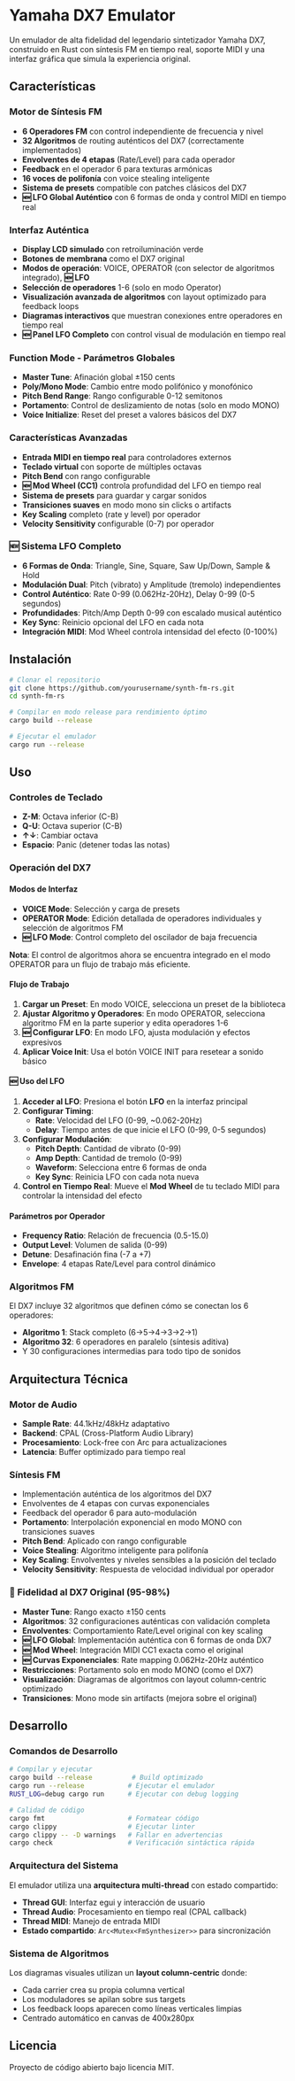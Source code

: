 # Yamaha DX7 Emulator

Un emulador de alta fidelidad del legendario sintetizador Yamaha DX7, construido en Rust con síntesis FM en tiempo real, soporte MIDI y una interfaz gráfica que simula la experiencia original.

## Características

### Motor de Síntesis FM
- **6 Operadores FM** con control independiente de frecuencia y nivel
- **32 Algoritmos** de routing auténticos del DX7 (correctamente implementados)
- **Envolventes de 4 etapas** (Rate/Level) para cada operador
- **Feedback** en el operador 6 para texturas armónicas
- **16 voces de polifonía** con voice stealing inteligente
- **Sistema de presets** compatible con patches clásicos del DX7
- **🆕 LFO Global Auténtico** con 6 formas de onda y control MIDI en tiempo real

### Interfaz Auténtica
- **Display LCD simulado** con retroiluminación verde
- **Botones de membrana** como el DX7 original
- **Modos de operación**: VOICE, OPERATOR (con selector de algoritmos integrado), **🆕 LFO**
- **Selección de operadores** 1-6 (solo en modo Operator)
- **Visualización avanzada de algoritmos** con layout optimizado para feedback loops
- **Diagramas interactivos** que muestran conexiones entre operadores en tiempo real
- **🆕 Panel LFO Completo** con control visual de modulación en tiempo real

### Function Mode - Parámetros Globales
- **Master Tune**: Afinación global ±150 cents
- **Poly/Mono Mode**: Cambio entre modo polifónico y monofónico
- **Pitch Bend Range**: Rango configurable 0-12 semitonos
- **Portamento**: Control de deslizamiento de notas (solo en modo MONO)
- **Voice Initialize**: Reset del preset a valores básicos del DX7

### Características Avanzadas
- **Entrada MIDI en tiempo real** para controladores externos
- **Teclado virtual** con soporte de múltiples octavas
- **Pitch Bend** con rango configurable
- **🆕 Mod Wheel (CC1)** controla profundidad del LFO en tiempo real
- **Sistema de presets** para guardar y cargar sonidos
- **Transiciones suaves** en modo mono sin clicks o artifacts
- **Key Scaling** completo (rate y level) por operador
- **Velocity Sensitivity** configurable (0-7) por operador

### 🆕 Sistema LFO Completo
- **6 Formas de Onda**: Triangle, Sine, Square, Saw Up/Down, Sample & Hold
- **Modulación Dual**: Pitch (vibrato) y Amplitude (tremolo) independientes  
- **Control Auténtico**: Rate 0-99 (0.062Hz-20Hz), Delay 0-99 (0-5 segundos)
- **Profundidades**: Pitch/Amp Depth 0-99 con escalado musical auténtico
- **Key Sync**: Reinicio opcional del LFO en cada nota
- **Integración MIDI**: Mod Wheel controla intensidad del efecto (0-100%)

## Instalación

```bash
# Clonar el repositorio
git clone https://github.com/yourusername/synth-fm-rs.git
cd synth-fm-rs

# Compilar en modo release para rendimiento óptimo
cargo build --release

# Ejecutar el emulador
cargo run --release
```

## Uso

### Controles de Teclado
- **Z-M**: Octava inferior (C-B)
- **Q-U**: Octava superior (C-B)
- **↑↓**: Cambiar octava
- **Espacio**: Panic (detener todas las notas)

### Operación del DX7

#### Modos de Interfaz
- **VOICE Mode**: Selección y carga de presets
- **OPERATOR Mode**: Edición detallada de operadores individuales y selección de algoritmos FM
- **🆕 LFO Mode**: Control completo del oscilador de baja frecuencia

**Nota**: El control de algoritmos ahora se encuentra integrado en el modo OPERATOR para un flujo de trabajo más eficiente.

#### Flujo de Trabajo
1. **Cargar un Preset**: En modo VOICE, selecciona un preset de la biblioteca
2. **Ajustar Algoritmo y Operadores**: En modo OPERATOR, selecciona algoritmo FM en la parte superior y edita operadores 1-6
3. **🆕 Configurar LFO**: En modo LFO, ajusta modulación y efectos expresivos
4. **Aplicar Voice Init**: Usa el botón VOICE INIT para resetear a sonido básico

#### 🆕 Uso del LFO
1. **Acceder al LFO**: Presiona el botón **LFO** en la interfaz principal
2. **Configurar Timing**:
   - **Rate**: Velocidad del LFO (0-99, ~0.062-20Hz)
   - **Delay**: Tiempo antes de que inicie el LFO (0-99, 0-5 segundos)
3. **Configurar Modulación**:
   - **Pitch Depth**: Cantidad de vibrato (0-99)
   - **Amp Depth**: Cantidad de tremolo (0-99)
   - **Waveform**: Selecciona entre 6 formas de onda
   - **Key Sync**: Reinicia LFO con cada nota nueva
4. **Control en Tiempo Real**: Mueve el **Mod Wheel** de tu teclado MIDI para controlar la intensidad del efecto

#### Parámetros por Operador
- **Frequency Ratio**: Relación de frecuencia (0.5-15.0)
- **Output Level**: Volumen de salida (0-99)
- **Detune**: Desafinación fina (-7 a +7)
- **Envelope**: 4 etapas Rate/Level para control dinámico

### Algoritmos FM
El DX7 incluye 32 algoritmos que definen cómo se conectan los 6 operadores:
- **Algoritmo 1**: Stack completo (6→5→4→3→2→1)
- **Algoritmo 32**: 6 operadores en paralelo (síntesis aditiva)
- Y 30 configuraciones intermedias para todo tipo de sonidos

## Arquitectura Técnica

### Motor de Audio
- **Sample Rate**: 44.1kHz/48kHz adaptativo
- **Backend**: CPAL (Cross-Platform Audio Library)
- **Procesamiento**: Lock-free con Arc<Mutex> para actualizaciones
- **Latencia**: Buffer optimizado para tiempo real

### Síntesis FM
- Implementación auténtica de los algoritmos del DX7
- Envolventes de 4 etapas con curvas exponenciales
- Feedback del operador 6 para auto-modulación
- **Portamento**: Interpolación exponencial en modo MONO con transiciones suaves
- **Pitch Bend**: Aplicado con rango configurable
- **Voice Stealing**: Algoritmo inteligente para polifonía
- **Key Scaling**: Envolventes y niveles sensibles a la posición del teclado
- **Velocity Sensitivity**: Respuesta de velocidad individual por operador

### 🎯 Fidelidad al DX7 Original (95-98%)
- **Master Tune**: Rango exacto ±150 cents
- **Algoritmos**: 32 configuraciones auténticas con validación completa
- **Envolventes**: Comportamiento Rate/Level original con key scaling
- **🆕 LFO Global**: Implementación auténtica con 6 formas de onda DX7
- **🆕 Mod Wheel**: Integración MIDI CC1 exacta como el original
- **🆕 Curvas Exponenciales**: Rate mapping 0.062Hz-20Hz auténtico
- **Restricciones**: Portamento solo en modo MONO (como el DX7)
- **Visualización**: Diagramas de algoritmos con layout column-centric optimizado
- **Transiciones**: Mono mode sin artifacts (mejora sobre el original)

## Desarrollo

### Comandos de Desarrollo
```bash
# Compilar y ejecutar
cargo build --release          # Build optimizado
cargo run --release           # Ejecutar el emulador
RUST_LOG=debug cargo run      # Ejecutar con debug logging

# Calidad de código
cargo fmt                     # Formatear código
cargo clippy                  # Ejecutar linter
cargo clippy -- -D warnings   # Fallar en advertencias
cargo check                   # Verificación sintáctica rápida
```

### Arquitectura del Sistema
El emulador utiliza una **arquitectura multi-thread** con estado compartido:
- **Thread GUI**: Interfaz egui y interacción de usuario
- **Thread Audio**: Procesamiento en tiempo real (CPAL callback)  
- **Thread MIDI**: Manejo de entrada MIDI
- **Estado compartido**: `Arc<Mutex<FmSynthesizer>>` para sincronización

### Sistema de Algoritmos
Los diagramas visuales utilizan un **layout column-centric** donde:
- Cada carrier crea su propia columna vertical
- Los moduladores se apilan sobre sus targets
- Los feedback loops aparecen como líneas verticales limpias
- Centrado automático en canvas de 400x280px

## Licencia

Proyecto de código abierto bajo licencia MIT.